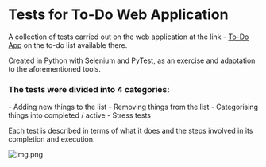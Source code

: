 # Tests for To-Do Web Application

A collection of tests carried out on the web application at the link - [To-Do App](https://todomvc.com/examples/vue/) on the to-do list available there.

Created in Python with Selenium and PyTest, as an exercise and adaptation to the aforementioned tools.

<h3>The tests were divided into 4 categories:</h3>
- Adding new things to the list
- Removing things from the list
- Categorising things into completed / active
- Stress tests

Each test is described in terms of what it does and the steps involved in its completion and execution.

![img.png](img.png)
